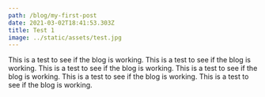 ```yaml
---
path: /blog/my-first-post
date: 2021-03-02T18:41:53.303Z
title: Test 1
image: ../static/assets/test.jpg
---
```

This is a test to see if the blog is working. This is a test to see if the blog is working. This is a test to see if the blog is working. This is a test to see if the blog is working. This is a test to see if the blog is working. This is a test to see if the blog is working.
